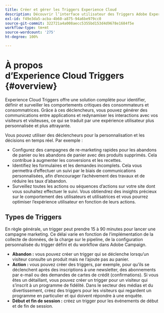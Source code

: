 ```yaml
---
title: Créer et gérer les Triggers Experience Cloud
description: Découvrir l’interface utilisateur des Triggers Adobe Experience Cloud
exl-id: f49e3da5-acba-4b60-a875-94a6be979cc0
source-git-commit: 322721a4a008aecc5355bd153d4d9678e1684f5e
workflow-type: tm+mt
source-wordcount: '275'
ht-degree: 100%

---
```


# À propos d’Experience Cloud Triggers {#overview}

Experience Cloud Triggers offre une solution complète pour identifier, définir et surveiller les comportements critiques des consommateurs et consommatrices. Grâce à ces déclencheurs, vous pouvez générer des communications entre applications et redynamiser les interactions avec vos visiteurs et visiteuses, ce qui se traduit par une expérience utilisateur plus personnalisée et plus attrayante.

Vous pouvez utiliser des déclencheurs pour la personnalisation et les décisions en temps réel. Par exemple :

* Configurez des campagnes de re-marketing rapides pour les abandons de panier ou les abandons de panier avec des produits supprimés. Cela contribue à augmenter les conversions et les recettes.
* Identifiez les formulaires et les demandes incomplets. Cela vous permettra d’effectuer un suivi par le biais de communications personnalisées, afin d’encourager l’achèvement des travaux et de réduire les taux d’abandon.
* Surveillez toutes les actions ou séquences d’actions sur votre site dont vous souhaitez effectuer le suivi. Vous obtiendrez des insights précieux sur le comportement des utilisateurs et utilisatrices et vous pourrez optimiser l’expérience utilisateur en fonction de leurs actions.

## Types de Triggers

En règle générale, un trigger peut prendre 15 à 90 minutes pour lancer une campagne marketing. Ce délai varie en fonction de l’implémentation de la collecte de données, de la charge sur le pipeline, de la configuration personnalisée du trigger défini et du workflow dans Adobe Campaign.

* **Abandon :** vous pouvez créer un trigger qui se déclenche lorsqu’un visiteur consulte un produit mais ne l’ajoute pas au panier.
* **Action :** vous pouvez créer des triggers, par exemple, pour qu’ils se déclenchent après des inscriptions à une newsletter, des abonnements par e-mail ou des demandes de cartes de crédit (confirmations). Si vous êtes un détaillant, vous pouvez créer un trigger pour un visiteur qui s’inscrit à un programme de fidélité. Dans le secteur des médias et du divertissement, créez des triggers pour les visiteurs qui regardent un programme en particulier et qui doivent répondre à une enquête.
* **Début et fin de session :** créez un trigger pour les événements de début et de fin de session.
